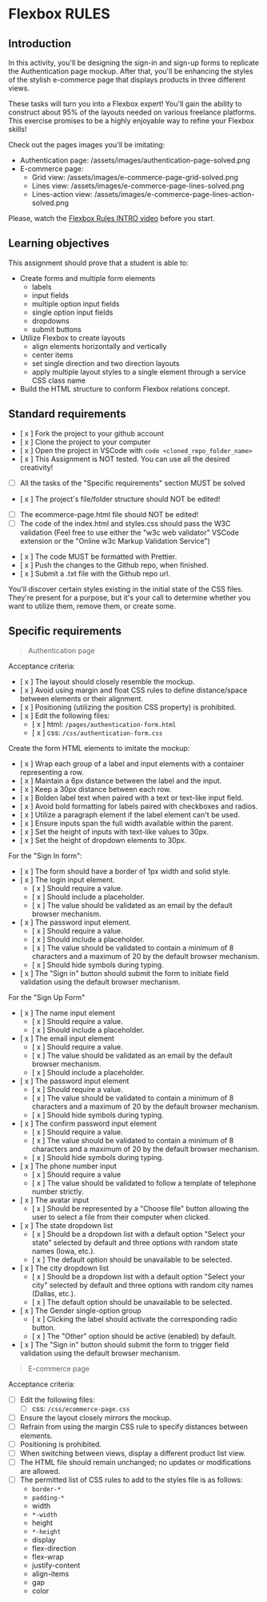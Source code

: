 # Flexbox RULES

## Introduction

In this activity, you'll be designing the sign-in and sign-up forms to replicate the Authentication page mockup. After that, you'll be enhancing the styles of the stylish e-commerce page that displays products in three different views.

These tasks will turn you into a Flexbox expert! You'll gain the ability to construct about 95% of the layouts needed on various freelance platforms. This exercise promises to be a highly enjoyable way to refine your Flexbox skills!

Check out the pages images you'll be imitating:

- Authentication page: /assets/images/authentication-page-solved.png
- E-commerce page:
  - Grid view: /assets/images/e-commerce-page-grid-solved.png
  - Lines view: /assets/images/e-commerce-page-lines-solved.png
  - Lines-action view: /assets/images/e-commerce-page-lines-action-solved.png

Please, watch the [Flexbox Rules INTRO video](https://www.loom.com/share/6bf938c7e4234745970fd83181b585a9?sid=19a5fc8d-b8e0-4d7b-b705-2d638fd2ec63) before you start.

## Learning objectives

This assignment should prove that a student is able to:

- Create forms and multiple form elements
  - labels
  - input fields
  - multiple option input fields
  - single option input fields
  - dropdowns
  - submit buttons
- Utilize Flexbox to create layouts
  - align elements horizontally and vertically
  - center items
  - set single direction and two direction layouts
  - apply multiple layout styles to a single element through a service CSS class name
- Build the HTML structure to conform Flexbox relations concept.

## Standard requirements

- [ x ] Fork the project to your github account
- [ x ] Clone the project to your computer
- [ x ] Open the project in VSCode with `code <cloned_repo_folder_name>`
- [ x ] This Assignment is NOT tested. You can use all the desired creativity!
- [ ] All the tasks of the "Specific requirements" section MUST be solved
- [ x ] The project's file/folder structure should NOT be edited!
- [ ] The ecommerce-page.html file should NOT be edited!
- [ ] The code of the index.html and styles.css should pass the W3C validation (Feel free to use either the "w3c web validator" VSCode extension or the "Online w3c Markup Validation Service")
- [ x ] The code MUST be formatted with Prettier.
- [ x ] Push the changes to the Github repo, when finished.
- [ x ] Submit a .txt file with the Github repo url.

You'll discover certain styles existing in the initial state of the CSS files. They're present for a purpose, but it's your call to determine whether you want to utilize them, remove them, or create some.

## Specific requirements

> Authentication page

Acceptance criteria:

- [ x ] The layout should closely resemble the mockup.
- [ x ] Avoid using margin and float CSS rules to define distance/space between elements or their alignment.
- [ x ] Positioning (utilizing the position CSS property) is prohibited.
- [ x ] Edit the following files:
  - [ x ] html: `/pages/authentication-form.html`
  - [ x ] css: `/css/authentication-form.css`

Create the form HTML elements to imitate the mockup:

- [ x ] Wrap each group of a label and input elements with a container representing a row.
- [ x ] Maintain a 6px distance between the label and the input.
- [ x ] Keep a 30px distance between each row.
- [ x ] Bolden label text when paired with a text or text-like input field.
- [ x ] Avoid bold formatting for labels paired with checkboxes and radios.
- [ x ] Utilize a paragraph element if the label element can't be used.
- [ x ] Ensure inputs span the full width available within the parent.
- [ x ] Set the height of inputs with text-like values to 30px.
- [ x ] Set the height of dropdown elements to 30px.

For the "Sign In form":

- [ x ] The form should have a border of 1px width and solid style.
- [ x ] The login input element.
  - [ x ] Should require a value.
  - [ x ] Should include a placeholder.
  - [ x ] The value should be validated as an email by the default browser mechanism.
- [ x ] The password input element.
  - [ x ] Should require a value.
  - [ x ] Should include a placeholder.
  - [ x ] The value should be validated to contain a minimum of 8 characters and a maximum of 20 by the default browser mechanism.
  - [ x ] Should hide symbols during typing.
- [ x ] The "Sign in" button should submit the form to initiate field validation using the default browser mechanism.

For the "Sign Up Form"

- [ x ] The name input element
  - [ x ] Should require a value.
  - [ x ] Should include a placeholder.
- [ x ] The email input element
  - [ x ] Should require a value.
  - [ x ] The value should be validated as an email by the default browser mechanism.
  - [ x ] Should include a placeholder.
- [ x ] The password input element
  - [ x ] Should require a value.
  - [ x ] The value should be validated to contain a minimum of 8 characters and a maximum of 20 by the default browser mechanism.
  - [ x ] Should hide symbols during typing.
- [ x ] The confirm password input element
  - [ x ] Should require a value.
  - [ x ] The value should be validated to contain a minimum of 8 characters and a maximum of 20 by the default browser mechanism.
  - [ x ] Should hide symbols during typing.
- [ x ] The phone number input
  - [ x ] Should require a value
  - [ x ] The value should be validated to follow a template of telephone number strictly.
- [ x ] The avatar input
  - [ x ] Should be represented by a "Choose file" button allowing the user to select a file from their computer when clicked.
- [ x ] The state dropdown list
  - [ x ] Should be a dropdown list with a default option "Select your state" selected by default and three options with random state names (Iowa, etc.).
  - [ x ] The default option should be unavailable to be selected.
- [ x ] The city dropdown list
  - [ x ] Should be a dropdown list with a default option "Select your city" selected by default and three options with random city names (Dallas, etc.).
  - [ x ] The default option should be unavailable to be selected.
- [ x ] The Gender single-option group
  - [ x ] Clicking the label should activate the corresponding radio button.
  - [ x ] The "Other" option should be active (enabled) by default.
- [ x ] The "Sign in" button should submit the form to trigger field validation using the default browser mechanism.

> E-commerce page

Acceptance criteria:

- [ ] Edit the following files:
  - [ ] css: `/css/ecommerce-page.css`
- [ ] Ensure the layout closely mirrors the mockup.
- [ ] Refrain from using the margin CSS rule to specify distances between elements.
- [ ] Positioning is prohibited.
- [ ] When switching between views, display a different product list view.
- [ ] The HTML file should remain unchanged; no updates or modifications are allowed.
- [ ] The permitted list of CSS rules to add to the styles file is as follows:
  - `border-*`
  - `padding-*`
  - width
  - `*-width`
  - height
  - `*-height`
  - display
  - flex-direction
  - flex-wrap
  - justify-content
  - align-items
  - gap
  - color
